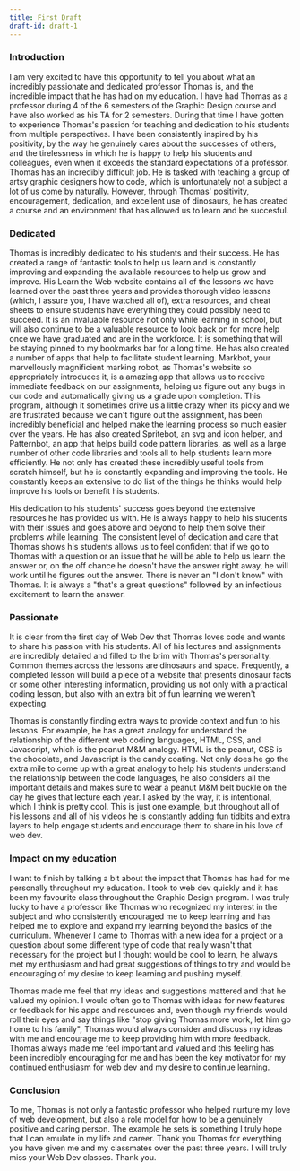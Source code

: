 ```yaml
---
title: First Draft
draft-id: draft-1
---
```


### Introduction

I am very excited to have this opportunity to tell you about what an incredibly passionate and dedicated professor Thomas is, and the incredible impact that he has had on my education. I have had Thomas as a professor during 4 of the 6 semesters of the Graphic Design course and have also worked as his TA for 2 semesters. During that time I have gotten to experience Thomas's passion for teaching and dedication to his students from multiple perspectives. I have been consistently inspired by his positivity, by the way he genuinely cares about the successes of others, and the tirelessness in which he is happy to help his students and colleagues, even when it exceeds the standard expectations of a professor. Thomas has an incredibly difficult job. He is tasked with teaching a group of artsy graphic designers how to code, which is unfortunately not a subject a lot of us come by naturally. However, through Thomas' positivity, encouragement, dedication, and excellent use of dinosaurs, he has created a course and an environment that has allowed us to learn and be succesful.

### Dedicated

Thomas is incredibly dedicated to his students and their success. He has created a range of fantastic tools to help us learn and is constantly improving and expanding the available resources to help us  grow and improve. His Learn the Web website contains all of the lessons we have learned over the past three years and provides thorough video lessons (which, I assure you, I have watched all of), extra resources, and cheat sheets to ensure students have everything they could possibly need to succeed. It is an invaluable resource not only while learning in school, but will also continue to be a valuable resource to look back on for more help once we have graduated and are in the workforce. It is something that will be staying pinned to my bookmarks bar for a long time. He has also created a number of apps that help to facilitate student learning. Markbot, your marvellously magnificient marking robot, as Thomas's website so appropriately introduces it, is a amazing app that allows us to receive immediate feedback on our assignments, helping us figure out any bugs in our code and automatically giving us a grade upon completion. This program, although it sometimes drive us a little crazy when its picky and we are frustrated because we can't figure out the assignment, has been incredibly beneficial and helped make the learning process so much easier over the years. He has also created Spritebot, an svg and icon helper, and Patternbot, an app that helps build code pattern libraries, as well as a large number of other code libraries and tools all to help students learn more efficiently. He not only has created these incredibly useful tools from scratch himself, but he is constantly expanding and improving the tools. He constantly keeps an extensive to do list of the things he thinks would help improve his tools or benefit his students.

His dedication to his students' success goes beyond the extensive resources he has provided us with. He is always happy to help his students with their issues and goes above and beyond to help them solve their problems while learning. The consistent level of dedication and care that Thomas shows his students allows us to feel confident that if we go to Thomas with a question or an issue that he will be able to help us learn the answer or, on the off chance he doesn't have the answer right away, he will work until he figures out the answer. There is never an "I don't know" with Thomas. It is always a "that's a great questions" followed by an infectious excitement to learn the answer.

### Passionate

It is clear from the first day of Web Dev that Thomas loves code and wants to share his passion with his students. All of his lectures and assignments are incredibly detailed and filled to the brim with Thomas's personality. Common themes across the lessons are dinosaurs and space. Frequently, a completed lesson will build a piece of a website that presents dinosaur facts or some other interesting information, providing us not only with a practical coding lesson, but also with an extra bit of fun learning we weren't expecting.

Thomas is constantly finding extra ways to provide context and fun to his lessons. For example, he has a great analogy for understand the relationship of the different web coding languages, HTML, CSS, and Javascript, which is the peanut M&M analogy. HTML is the peanut, CSS is the chocolate, and Javascript is the candy coating. Not only does he go the extra mile to come up with a great analogy to help his students understand the relationship between the code languages, he also considers all the important details and makes sure to wear a peanut M&M belt buckle on the day he gives that lecture each year. I asked by the way, it is intentional, which I think is pretty cool. This is just one example, but throughout all of his lessons and all of his videos he is constantly adding fun tidbits and extra layers to help engage students and encourage them to share in his love of web dev.

### Impact on my education

I want to finish by talking a bit about the impact that Thomas has had for me personally throughout my education. I took to web dev quickly and it has been my favourite class throughout the Graphic Design program. I was truly lucky to have a professor like Thomas who recognized my interest in the subject and who consistently encouraged me to keep learning and has helped me to explore and expand my learning beyond the basics of the curriculum. Whenever I came to Thomas with a new idea for a project or a question about some different type of code that really wasn't that necessary for the project but I thought would be cool to learn, he always met my enthusiasm and had great suggestions of things to try and would be encouraging of my desire to keep learning and pushing myself.

Thomas made me feel that my ideas and suggestions mattered and that he valued my opinion. I would often go to Thomas with ideas for new features or feedback for his apps and resources and, even though my friends would roll their eyes and say things like "stop giving Thomas more work, let him go home to his family", Thomas would always consider and discuss my ideas with me and encourage me to keep providing him with more feedback. Thomas always made me feel important and valued and this feeling has been incredibly encouraging for me and has been the key motivator for my continued enthusiasm for web dev and my desire to continue learning.

### Conclusion

To me, Thomas is not only a fantastic professor who helped nurture my love of web development, but also a role model for how to be a genuinely positive and caring person. The example he sets is something I truly hope that I can emulate in my life and career. Thank you Thomas for everything you have given me and my classmates over the past three years. I will truly miss your Web Dev classes. Thank you.
